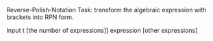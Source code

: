  Reverse-Polish-Notation 
Task: transform the algebraic expression with brackets into RPN form.

Input
 t [the number of expressions]]
 expression
 [other expressions]
